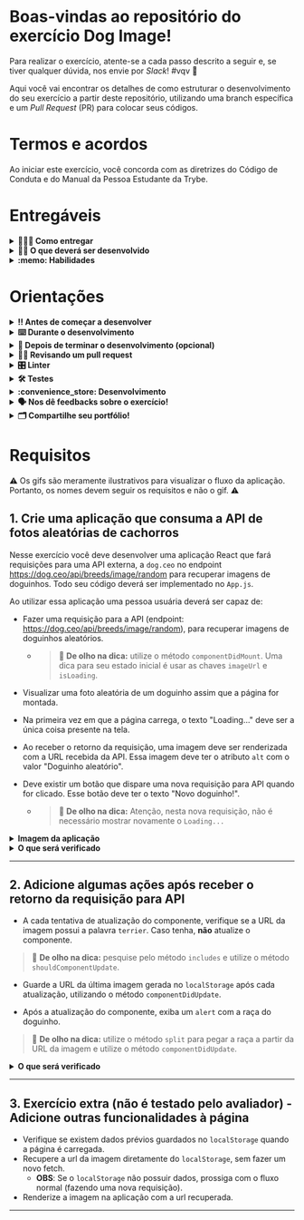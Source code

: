 # Boas-vindas ao repositório do exercício Dog Image!

Para realizar o exercício, atente-se a cada passo descrito a seguir e, se tiver qualquer dúvida, nos envie por _Slack_! #vqv 🚀

Aqui você vai encontrar os detalhes de como estruturar o desenvolvimento do seu exercício a partir deste repositório, utilizando uma branch específica e um _Pull Request_ (PR) para colocar seus códigos.

# Termos e acordos

Ao iniciar este exercício, você concorda com as diretrizes do Código de Conduta e do Manual da Pessoa Estudante da Trybe.

# Entregáveis

<details>
  <summary><strong>🤷🏽‍♀️ Como entregar</strong></summary><br />

Para entregar o seu exercício você deverá criar um _Pull Request_ neste repositório.

Lembre-se que você pode consultar nosso conteúdo sobre [Git & GitHub](https://app.betrybe.com/course/4d67f5b4-34a6-489f-a205-b6c7dc50fc16/) e nosso [Blog - Git & GitHub](https://blog.betrybe.com/tecnologia/git-e-github/) sempre que precisar!

</details>

<details>
  <summary><strong>👨‍💻 O que deverá ser desenvolvido</strong></summary><br />

Neste exercício você vai desenvolver uma página que consome a API [dog.ceo](https://dog.ceo/dog-api/) de fotos aleatórias de cachorros!

Caso você tenha alguma dúvida sobre como fazer requisições, [consulte a documentação](https://developer.mozilla.org/pt-BR/docs/Web/API/Fetch_API/Using_Fetch) para ter mais informações!

Observe a estrutura de dados que a API retorna:

```bash
{
    "message": "https://images.dog.ceo/breeds/bulldog-french/n02108915_5306.jpg",
    "status": "success"
}
```

</details>

<details>
  <summary><strong>:memo: Habilidades</strong></summary><br />

Neste exercício, verificamos se você é capaz de:

- Ler o estado de um componente e usá-lo para alterar o que exibimos no browser

- Atualizar o estado de um componente

- Capturar eventos utilizando a sintaxe do React

- Utilizar os Ciclos de Vida de Componentes React

</details>

# Orientações

<details>
  <summary><strong>‼️ Antes de começar a desenvolver</strong></summary><br />

1. Clone o repositório

- Use o comando: `git clone git@github.com:tryber/sd-029-a-exercise-dog-image`.
- Entre na pasta do repositório que você acabou de clonar:
  - `cd sd-029-a-exercise-dog-image`

2. Instale as dependências

- `npm install`.

3. Crie uma branch a partir da branch `master`

- Verifique que você está na branch `master`
  - Exemplo: `git branch`
- Se não estiver, mude para a branch `master`
  - Exemplo: `git checkout master`
- Agora crie uma branch à qual você vai submeter os `commits` do seu exercício
  - Você deve criar uma branch no seguinte formato: `nome-de-usuario-nome-do-exercicio`
  - Exemplo: `git checkout -b joaozinho-sd-029-a-exercise-dog-image`

4. Adicione as mudanças ao _stage_ do Git e faça um `commit`

- Verifique que as mudanças ainda não estão no _stage_
  - Exemplo: `git status` (deve aparecer listada a pasta _joaozinho_ em vermelho)
- Adicione o novo arquivo ao _stage_ do Git
  - Exemplo:
    - `git add .` (adicionando todas as mudanças - _que estavam em vermelho_ - ao stage do Git)
    - `git status` (deve aparecer listado o arquivo _joaozinho/README.md_ em verde)
- Faça o `commit` inicial
  - Exemplo:
    - `git commit -m 'iniciando o exercício x'` (fazendo o primeiro commit)
    - `git status` (deve aparecer uma mensagem tipo _nothing to commit_ )

5. Adicione a sua branch com o novo `commit` ao repositório remoto

- Usando o exemplo anterior: `git push -u origin joaozinho-sd-029-a-exercise-dog-image`

6. Crie um novo `Pull Request` _(PR)_

- Vá até a página de _Pull Requests_ do [repositório no GitHub](https://github.com/tryber/sd-029-a-exercise-dog-image/pulls)
- Clique no botão verde _"New pull request"_
- Clique na caixa de seleção _"Compare"_ e escolha a sua branch **com atenção**
- Coloque um título para a sua _Pull Request_
  - Exemplo: _"Cria tela de busca"_
- Clique no botão verde _"Create pull request"_
- Adicione uma descrição para o _Pull Request_ e clique no botão verde _"Create pull request"_
- **Não se preocupe em preencher mais nada por enquanto!**
- Volte até a [página de _Pull Requests_ do repositório](https://github.com/tryber/sd-029-a-exercise-dog-image/pulls) e confira que o seu _Pull Request_ está criado

</details>

<details>
  <summary><strong>⌨️ Durante o desenvolvimento</strong></summary><br />

- Faça `commits` das alterações que você fizer no código regularmente

- Lembre-se de sempre após um (ou alguns) `commits` atualizar o repositório remoto

- Os comandos que você utilizará com mais frequência são:
  1. `git status` _(para verificar o que está em vermelho - fora do stage - e o que está em verde - no stage)_
  2. `git add` _(para adicionar arquivos ao stage do Git)_
  3. `git commit` _(para criar um commit com os arquivos que estão no stage do Git)_
  4. `git push -u origin nome-da-branch` _(para enviar o commit para o repositório remoto na primeira vez que fizer o `push` de uma nova branch)_
  5. `git push` _(para enviar o commit para o repositório remoto após o passo anterior)_

</details>

<details>
  <summary><strong>🤝 Depois de terminar o desenvolvimento (opcional)</strong></summary><br />

Para sinalizar que o seu exercício está pronto para o _"Code Review"_, faça o seguinte:

- Vá até a página **DO SEU** _Pull Request_, adicione a label de _"code-review"_ e marque seus colegas:

  - No menu à direita, clique no _link_ **"Labels"** e escolha a _label_ **code-review**;

  - No menu à direita, clique no _link_ **"Assignees"** e escolha **o seu usuário**;

  - No menu à direita, clique no _link_ **"Reviewers"** e digite `students`, selecione o time `tryber/students-sd-029-a`.

Caso tenha alguma dúvida, [aqui tem um video explicativo](https://vimeo.com/362189205).

</details>

<details>
  <summary><strong>🕵🏿 Revisando um pull request</strong></summary><br />

Use o conteúdo sobre [Code Review](https://course.betrybe.com/real-life-engineer/code-review/) para te ajudar a revisar os _Pull Requests_.

</details>

<details>
  <summary><strong>🎛 Linter</strong></summary><br />

Para garantir a qualidade do código, vamos utilizar neste exercício os linters `ESLint` e `StyleLint`.
Assim o código estará alinhado com as boas práticas de desenvolvimento, sendo mais legível
e de fácil manutenção! Para rodá-los localmente no exercício, execute os comandos abaixo:

```bash
  npm run lint
  npm run lint:styles
```

⚠️ **PULL REQUESTS COM ISSUES DE LINTER NÃO SERÃO AVALIADAS.
ATENTE-SE PARA RESOLVÊ-LAS ANTES DE FINALIZAR O DESENVOLVIMENTO!** ⚠️

Em caso de dúvidas, confira o material do course sobre [ESLint e Stylelint](https://app.betrybe.com/course/real-life-engineer/eslint).

</details>

<details>
  <summary><strong>🛠 Testes</strong></summary><br />

Para avaliar o exercício iremos utilizar [React Testing Library](https://testing-library.com/docs/react-testing-library/intro) para execução dos testes.

Esse _framework_ de testes utiliza algumas marcações no código para verificar a solução proposta, uma dessas marcações é o atributo `data-testid` e faremos uso dele aqui.

Na descrição dos requisitos (logo abaixo) será pedido que seja feita a adição de atributos `data-testid` nos elementos _HTML_. Vamos a um exemplo para deixar claro essa configuração:

Se o requisito pedir "crie um botão e adicione o id de teste (ou `data-testid`) com o valor `my-action`, você pode criar:

```html
<button data-testid="my-action"></button>
```

ou

```html
<a data-testid="my-action"></a>
```

Ou seja, o atributo `data-testid="my-action"` servirá para o React Testing Library(RTL) identificar o elemento e dessa forma, conseguiremos realizar testes focados no comportamento da aplicação.

Em alguns requisitos, utilizamos o `getByRole` para poder selecionar os elementos de forma semântica. Portanto atente-se às instruções de cada requisito. Por exemplo, se o requisito pedir explicitamente um `button`, você deverá utilizar exatamente esse elemento.

Afim de verificar a solução proposta, você pode executar todos os testes localmente, basta executar:

```bash
npm test
```

### Dica: desativando testes

Especialmente no início, quando a maioria dos testes está falhando, a saída após executar os testes é extensa. Você pode desabilitar temporariamente um teste utilizando a função `skip` junto à função `it`. Como o nome indica, esta função "pula" um teste. Veja um exemplo:

```js
it.skip("Será validado se o campo de filtro por nome renderiza na tela", () => {
  render(<App />);
  const filterNameInput = screen.getByTestId(/name-filter/i);
  expect(filterNameInput).toBeInTheDocument();
});
```

![image](skip-image.png)

Uma estratégia é pular todos os testes no início e ir implementando um teste de cada vez, removendo dele a função `skip`.

Você também pode rodar apenas um arquivo de teste, por exemplo:

```bash
npm test 01.Form.test.js
```

ou

```bash
npm test 01.Form
```

Uma outra forma para contornar esse problema é a utilização da função `.only` após o `it`. Com isso, será possível que apenas um requisito rode localmente e seja avaliado.

```js
it.only("Será validado se o campo de filtro por nome renderiza na tela", () => {
  render(<App />);
  const filterNameInput = screen.getByTestId(/name-filter/i);
  expect(filterNameInput).toBeInTheDocument();
});
```

![image](only-image.png)

⚠️ **O avaliador automático não necessariamente avalia seu exercício na ordem em que os requisitos aparecem no readme. Isso acontece para deixar o processo de avaliação mais rápido. Então, não se assuste se isso acontecer, ok?**

</details>

<details>
  <summary><strong>:convenience_store: Desenvolvimento </strong></summary><br />

  Nesse exercício você deve desenvolver uma aplicação React que fará requisições para uma API externa, a [dog.ceo](https://dog.ceo/dog-api/), para recuperar imagens de ~doguinhos fofinhos~ cachorros.
  
  Sua aplicação deve renderizar essas imagens, exibir mais informações sobre o cachorro e gerenciar o estado dos componentes, além de salvar as informações na `localSotrage`.
</details>

<details>
  <summary><strong>🗣 Nos dê feedbacks sobre o exercício!</strong></summary> <br />

  Ao finalizar e submeter o exercício, não se esqueça de avaliar sua experiência preenchendo o formulário. Leva menos de 3 minutos!

  [FORMULÁRIO DE AVALIAÇÃO](https://be-trybe.typeform.com/to/ZTeR4IbH#cohort_hidden=CH29-A&template=betrybe/sd-0x-exercise-dog-image)

</details>

<details>
  <summary><strong>🗂 Compartilhe seu portfólio!</strong></summary><br />

Você sabia que o LinkedIn é a principal rede social profissional e compartilhar o seu aprendizado lá é muito importante para quem deseja construir uma carreira de sucesso? Compartilhe esse exercício no seu LinkedIn, marque o perfil da Trybe (@trybe) e mostre para a sua rede toda a sua evolução.

</details>

# Requisitos

:warning: Os gifs são meramente ilustrativos para visualizar o fluxo da aplicação. Portanto, os nomes devem seguir os requisitos e não o gif. :warning:

## 1. Crie uma aplicação que consuma a API de fotos aleatórias de cachorros

Nesse exercício você deve desenvolver uma aplicação React que fará requisições para uma API externa, a `dog.ceo` no endpoint https://dog.ceo/api/breeds/image/random para recuperar imagens de doguinhos. Todo seu código deverá ser implementado no `App.js`. 

Ao utilizar essa aplicação uma pessoa usuária deverá ser capaz de:

- Fazer uma requisição para a API (endpoint: https://dog.ceo/api/breeds/image/random), para recuperar imagens de doguinhos aleatórios.
  - > 👀 **De olho na dica:** utilize o método `componentDidMount`. Uma dica para seu estado inicial é usar as chaves `imageUrl` e `isLoading`.

- Visualizar uma foto aleatória de um doguinho assim que a página for montada.

- Na primeira vez em que a página carrega, o texto "Loading..." deve ser a única coisa presente na tela.

- Ao receber o retorno da requisição, uma imagem deve ser renderizada com a URL recebida da API. Essa imagem deve ter o atributo `alt` com o valor "Doguinho aleatório".

- Deve existir um botão que dispare uma nova requisição para API quando for clicado. Esse botão deve ter o texto "Novo doguinho!". 
  - > 👀 **De olho na dica:** Atenção, nesta nova requisição, não é necessário mostrar novamente o `Loading...`

<details>
  <summary><strong>Imagem da aplicação</strong></summary><br />

  ![requisito-1](requisito-1.gif)

</details>

<details>
  <summary><strong>O que será verificado</strong></summary><br />


- Será verificado se existe um texto `Loading...` presente na tela enquanto a requisição é feita.

- Será verificado se existe uma imagem com o atributo `alt` com valor `Doguinho aleatório`.

- Será verificado se a imagem renderizada possui o atributo `src` com o valor da URL recebida da API.

- Será verificado se existe um botão com o texto `Novo doguinho!`.

</details>

---

## 2. Adicione algumas ações após receber o retorno da requisição para API

- A cada tentativa de atualização do componente, verifique se a URL da imagem possui a palavra `terrier`. Caso tenha, **não** atualize o componente. 

> 👀 **De olho na dica:** pesquise pelo método `includes` e utilize o método `shouldComponentUpdate`. 

- Guarde a URL da última imagem gerada no `localStorage` após cada atualização, utilizando o método `componentDidUpdate`.

- Após a atualização do componente, exiba um `alert` com a raça do doguinho.

> 👀 **De olho na dica:** utilize o método `split` para pegar a raça a partir da URL da imagem e utilize o método `componentDidUpdate`.


<details>
  <summary><strong>O que será verificado</strong></summary><br />

- Será verificado se, quando a URL da imagem possuir a palavra `terrier`, o componente **não** é atualizado.

- Será verificado se a imagem gerada é salva no `localStorage`.

- Será verificado se um `alert` é exibido informando a raça do doguinho.

</details>

---

## 3. Exercício extra (não é testado pelo avaliador) - Adicione outras funcionalidades à página

- Verifique se existem dados prévios guardados no `localStorage` quando a página é carregada.
- Recupere a url da imagem diretamente do `localStorage`, sem fazer um novo fetch.
  - **OBS**: Se o `localStorage` não possuir dados, prossiga com o fluxo normal (fazendo uma nova requisição).
- Renderize a imagem na aplicação com a url recuperada.

---
